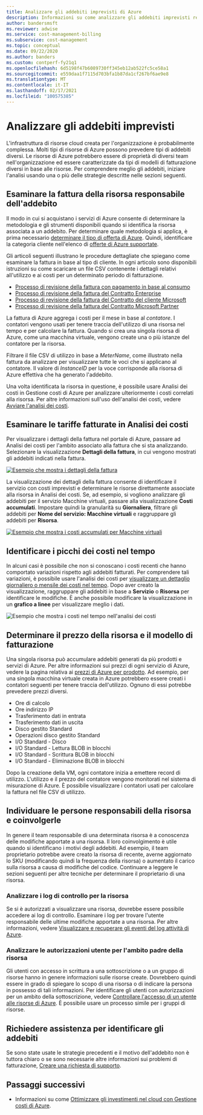 ```yaml
---
title: Analizzare gli addebiti imprevisti di Azure
description: Informazioni su come analizzare gli addebiti imprevisti relativi alla sottoscrizione di Azure.
author: bandersmsft
ms.reviewer: adwise
ms.service: cost-management-billing
ms.subservice: cost-management
ms.topic: conceptual
ms.date: 09/22/2020
ms.author: banders
ms.custom: contperf-fy21q1
ms.openlocfilehash: 6d5198f47b6089730ff345eb12ab522fc5ce58a1
ms.sourcegitcommit: e559daa1f7115d703bfa1b87da1cf267bf6ae9e8
ms.translationtype: MT
ms.contentlocale: it-IT
ms.lasthandoff: 02/17/2021
ms.locfileid: "100575385"
---
```

# <a name="analyze-unexpected-charges"></a>Analizzare gli addebiti imprevisti

L'infrastruttura di risorse cloud creata per l'organizzazione è probabilmente complessa. Molti tipi di risorse di Azure possono prevedere tipi di addebiti diversi. Le risorse di Azure potrebbero essere di proprietà di diversi team nell'organizzazione ed essere caratterizzate da tipi di modelli di fatturazione diversi in base alle risorse. Per comprendere meglio gli addebiti, iniziare l'analisi usando una o più delle strategie descritte nelle sezioni seguenti.

## <a name="review-invoice-for-resource-responsible-for-charge"></a>Esaminare la fattura della risorsa responsabile dell'addebito

Il modo in cui si acquistano i servizi di Azure consente di determinare la metodologia e gli strumenti disponibili quando si identifica la risorsa associata a un addebito. Per determinare quale metodologia si applica, è prima necessario [determinare il tipo di offerta di Azure](../costs/understand-cost-mgt-data.md#determine-your-offer-type). Quindi, identificare la categoria cliente nell'elenco di [offerte di Azure supportate](../costs/understand-cost-mgt-data.md#supported-microsoft-azure-offers).

Gli articoli seguenti illustrano le procedure dettagliate che spiegano come esaminare la fattura in base al tipo di cliente. In ogni articolo sono disponibili istruzioni su come scaricare un file CSV contenente i dettagli relativi all'utilizzo e ai costi per un determinato periodo di fatturazione.

- [Processo di revisione della fattura con pagamento in base al consumo](review-individual-bill.md#charges)
- [Processo di revisione della fattura del Contratto Enterprise](review-enterprise-agreement-bill.md)
- [Processo di revisione della fattura del Contratto del cliente Microsoft](review-customer-agreement-bill.md#analyze-your-azure-usage-charges)
- [Processo di revisione della fattura del Contratto Microsoft Partner](review-partner-agreement-bill.md#analyze-your-azure-usage-charges)

La fattura di Azure aggrega i costi per il mese in base al _contatore_. I contatori vengono usati per tenere traccia dell'utilizzo di una risorsa nel tempo e per calcolare la fattura. Quando si crea una singola risorsa di Azure, come una macchina virtuale, vengono create una o più istanze del contatore per la risorsa.

Filtrare il file CSV di utilizzo in base a _MeterName_, come illustrato nella fattura da analizzare per visualizzare tutte le voci che si applicano al contatore. Il valore di _InstanceID_ per la voce corrisponde alla risorsa di Azure effettiva che ha generato l'addebito.

Una volta identificata la risorsa in questione, è possibile usare Analisi dei costi in Gestione costi di Azure per analizzare ulteriormente i costi correlati alla risorsa. Per altre informazioni sull'uso dell'analisi dei costi, vedere [Avviare l'analisi dei costi](../costs/quick-acm-cost-analysis.md).

## <a name="review-invoiced-charges-in-cost-analysis"></a>Esaminare le tariffe fatturate in Analisi dei costi

Per visualizzare i dettagli della fattura nel portale di Azure, passare ad Analisi dei costi per l'ambito associato alla fattura che si sta analizzando. Selezionare la visualizzazione **Dettagli della fattura**, in cui vengono mostrati gli addebiti indicati nella fattura.

[![Esempio che mostra i dettagli della fattura](./media/analyze-unexpected-charges/invoice-details.png)](./media/analyze-unexpected-charges/invoice-details.png#lightbox)

La visualizzazione dei dettagli della fattura consente di identificare il servizio con costi imprevisti e determinare le risorse direttamente associate alla risorsa in Analisi dei costi. Se, ad esempio, si vogliono analizzare gli addebiti per il servizio Macchine virtuali, passare alla visualizzazione **Costi accumulati**. Impostare quindi la granularità su **Giornaliera**, filtrare gli addebiti per **Nome del servizio: Macchine virtuali** e raggruppare gli addebiti per **Risorsa**.

[![Esempio che mostra i costi accumulati per Macchine virtuali](./media/analyze-unexpected-charges/virtual-machines.png)](./media/analyze-unexpected-charges/virtual-machines.png#lightbox)

## <a name="identify-spikes-in-cost-over-time"></a>Identificare i picchi dei costi nel tempo

In alcuni casi è possibile che non si conoscano i costi recenti che hanno comportato variazioni rispetto agli addebiti fatturati. Per comprendere tali variazioni, è possibile usare l'analisi dei costi per [visualizzare un dettaglio giornaliero o mensile dei costi nel tempo](../costs/cost-analysis-common-uses.md#view-costs-per-day-or-by-month). Dopo aver creato la visualizzazione, raggruppare gli addebiti in base a **Servizio** o **Risorsa** per identificare le modifiche. È anche possibile modificare la visualizzazione in un **grafico a linee** per visualizzare meglio i dati.

![Esempio che mostra i costi nel tempo nell'analisi dei costi](./media/analyze-unexpected-charges/costs-over-time.png)

## <a name="determine-resource-pricing-and-billing-model"></a>Determinare il prezzo della risorsa e il modello di fatturazione

Una singola risorsa può accumulare addebiti generati da più prodotti e servizi di Azure. Per altre informazioni sui prezzi di ogni servizio di Azure, vedere la pagina relativa ai [prezzi di Azure per prodotto](https://azure.microsoft.com/pricing/#product-pricing). Ad esempio, per una singola macchina virtuale creata in Azure potrebbero essere creati i contatori seguenti per tenere traccia dell'utilizzo. Ognuno di essi potrebbe prevedere prezzi diversi.

- Ore di calcolo
- Ore indirizzo IP
- Trasferimento dati in entrata
- Trasferimento dati in uscita
- Disco gestito Standard
- Operazioni disco gestito Standard
- I/O Standard - Disco
- I/O Standard - Lettura BLOB in blocchi
- I/O Standard - Scrittura BLOB in blocchi
- I/O Standard - Eliminazione BLOB in blocchi

Dopo la creazione della VM, ogni contatore inizia a emettere record di utilizzo. L'utilizzo e il prezzo del contatore vengono monitorati nel sistema di misurazione di Azure. È possibile visualizzare i contatori usati per calcolare la fattura nel file CSV di utilizzo.

## <a name="find-people-responsible-for-the-resource-and-engage"></a>Individuare le persone responsabili della risorsa e coinvolgerle

In genere il team responsabile di una determinata risorsa è a conoscenza delle modifiche apportate a una risorsa. Il loro coinvolgimento è utile quando si identificano i motivi degli addebiti. Ad esempio, il team proprietario potrebbe avere creato la risorsa di recente, averne aggiornato lo SKU (modificando quindi la frequenza della risorsa) o aumentato il carico sulla risorsa a causa di modifiche del codice. Continuare a leggere le sezioni seguenti per altre tecniche per determinare il proprietario di una risorsa.

### <a name="analyze-the-audit-logs-for-the-resource"></a>Analizzare i log di controllo per la risorsa

Se si è autorizzati a visualizzare una risorsa, dovrebbe essere possibile accedere ai log di controllo. Esaminare i log per trovare l'utente responsabile delle ultime modifiche apportate a una risorsa. Per altre informazioni, vedere [Visualizzare e recuperare gli eventi del log attività di Azure](../../azure-monitor/essentials/activity-log.md#view-the-activity-log).

### <a name="analyze-user-permissions-to-the-resources-parent-scope"></a>Analizzare le autorizzazioni utente per l'ambito padre della risorsa

Gli utenti con accesso in scrittura a una sottoscrizione o a un gruppo di risorse hanno in genere informazioni sulle risorse create. Dovrebbero quindi essere in grado di spiegare lo scopo di una risorsa o di indicare la persona in possesso di tali informazioni. Per identificare gli utenti con autorizzazioni per un ambito della sottoscrizione, vedere [Controllare l'accesso di un utente alle risorse di Azure](../../role-based-access-control/check-access.md). È possibile usare un processo simile per i gruppi di risorse.

## <a name="get-help-to-identify-charges"></a>Richiedere assistenza per identificare gli addebiti

Se sono state usate le strategie precedenti e il motivo dell'addebito non è tuttora chiaro o se sono necessarie altre informazioni sui problemi di fatturazione, [Creare una richiesta di supporto](https://go.microsoft.com/fwlink/?linkid=2083458).

## <a name="next-steps"></a>Passaggi successivi

- Informazioni su come [Ottimizzare gli investimenti nel cloud con Gestione costi di Azure](../costs/cost-mgt-best-practices.md).